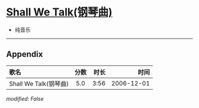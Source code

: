 # [Shall We Talk(钢琴曲)](https://music.163.com/song?id=65722)

* 纯音乐


---

## Appendix

|歌名|分数|时长|时间|
|:---|:---:|---:|---:|
|Shall We Talk(钢琴曲)|5.0|3:56|2006-12-01

*modified: False*